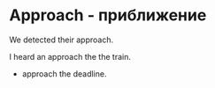 # Approach - приближение

We detected their approach.

I heard an approach the the train.

- approach the deadline.
